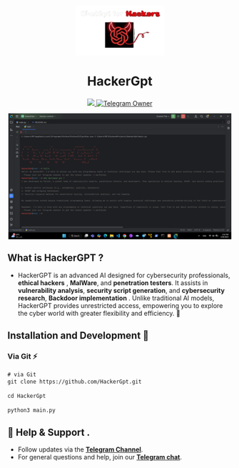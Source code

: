 <p align="center">
  <img align="center" width="200" src="logo.png" />

  <h1 align="center">HackerGpt</h1>
  <h3 align="center"></h3>
</p>


<p align="center">

  <a href="https://t.me/Pycodz">
    <img src="https://img.shields.io/badge/Telegram-Channel-blue.svg?logo=telegram">
  </a>
  
  <a href="https://t.me/DevZ44d" target="_blank">
    <img alt="Telegram Owner" src="https://img.shields.io/badge/Telegram-Owner-red.svg?logo=telegram" />
  </a>
</p>


<p align="center">
  <img align="center" width="500" src="Screenshot.png" />
</p>

## What is **HackerGPT** ?

- HackerGPT is an advanced AI designed for cybersecurity professionals, **ethical hackers** , **MalWare**, and **penetration testers**. It assists in **vulnerability analysis**, **security script generation**, and **cybersecurity research**, **Backdoor implementation** . Unlike traditional AI models, HackerGPT provides unrestricted access, empowering you to explore the cyber world with greater flexibility and efficiency. 🚀

  
## Installation and Development 🚀

### Via Git ⚡️

```shell
# via Git
git clone https://github.com/HackerGpt.git

cd HackerGpt

python3 main.py
```

## 💬 Help & Support .
- Follow updates via the **[Telegram Channel](https://t.me/Pycodz)**.
- For general questions and help, join our **[Telegram chat](https://t.me/PyChTz)**.
